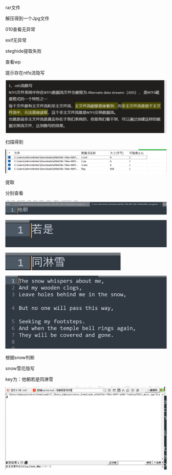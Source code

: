  

rar文件

解压得到一个Jpg文件

010查看无异常

exif无异常

steghide提取失败

查看wp

提示存在ntfs流隐写

![img](./assets/wps492.jpg) 

扫描得到

![img](./assets/wps493.jpg) 

 

提取

分别查看

![img](./assets/wps494.jpg) 

 

![img](./assets/wps495.jpg) 

 

![img](./assets/wps496.jpg) 

 

![img](./assets/wps497.jpg) 

根据snow判断

snow雪花隐写

key为：他朝若是同淋雪

![img](./assets/wps498.jpg) 

 

 